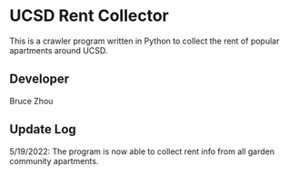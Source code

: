 # UCSD Rent Collector
This is a crawler program written in Python to collect the rent of popular apartments around UCSD.

## Developer
Bruce Zhou

## Update Log
5/19/2022: The program is now able to collect rent info from all garden community apartments.

